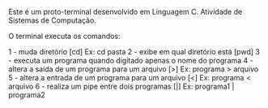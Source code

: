 Este é um proto-terminal desenvolvido em Linguagem C.
Atividade de Sistemas de Computação.

O terminal executa os comandos:

1 - muda diretório [cd] Ex: cd pasta
2 - exibe em qual diretório está [pwd]
3 - executa um programa quando digitado apenas o nome do programa
4 - altera a saida de um programa para um arquivo [>] Ex: programa > arquivo
5 - altera a entrada de um programa para um arquivo [<] Ex: programa < arquivo
6 - realiza um pipe entre dois programas [|] Ex: programa1 | programa2


